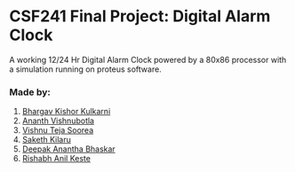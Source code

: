 # CSF241 Final Project: Digital Alarm Clock
A working 12/24 Hr Digital Alarm Clock powered by a 80x86 processor with a simulation running on proteus software.

### Made by:
1. [Bhargav Kishor Kulkarni](https://github.com/wags-1314)
2. [Ananth Vishnubotla](https://github.com/AnanthV0509)
3. [Vishnu Teja Soorea](https://github.com/V-T-Soorea)
4. [Saketh Kilaru](https://github.com/sakethkilaru)
5. [Deepak Anantha Bhaskar]()
6. [Rishabh Anil Keste]()
